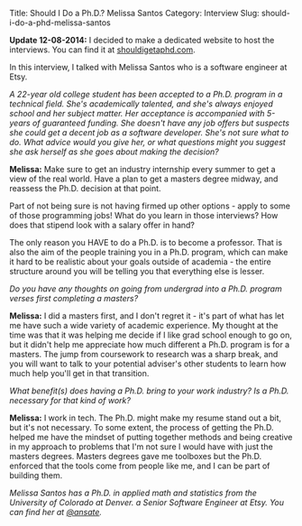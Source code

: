 Title: Should I Do a Ph.D.? Melissa Santos
Category: Interview
Slug: should-i-do-a-phd-melissa-santos

__Update 12-08-2014:__ I decided to make a dedicated website to host the interviews. You can find it at [shouldigetaphd.com](http://shouldigetaphd.com/).

In this interview, I talked with Melissa Santos who is a software engineer at Etsy.

_A 22-year old college student has been accepted to a Ph.D. program in a technical field. She's academically talented, and she's always enjoyed school and her subject matter. Her acceptance is accompanied with 5-years of guaranteed funding. She doesn't have any job offers but suspects she could get a decent job as a software developer. She's not sure what to do. What advice would you give her, or what questions might you suggest she ask herself as she goes about making the decision?_

__Melissa:__ Make sure to get an industry internship every summer to get a view of the real world. Have a plan to get a masters degree midway, and reassess the Ph.D. decision at that point.

Part of not being sure is not having firmed up other options - apply to some of those programming jobs! What do you learn in those interviews? How does that stipend look with a salary offer in hand?

The only reason you HAVE to do a Ph.D. is to become a professor. That is also the aim of the people training you in a Ph.D. program, which can make it hard to be realistic about your goals outside of academia - the entire structure around you will be telling you that everything else is lesser.

_Do you have any thoughts on going from undergrad into a Ph.D. program verses first completing a masters?_

__Melissa:__ I did a masters first, and I don't regret it - it's part of what has let me have such a wide variety of academic experience. My thought at the time was that it was helping me decide if I like grad school enough to go on, but it didn't help me appreciate how much different a Ph.D. program is for a masters. The jump from coursework to research was a sharp break, and you will want to talk to your potential adviser's other students to learn how much help you'll get in that transition.

_What benefit(s) does having a Ph.D. bring to your work industry? Is a Ph.D. necessary for that kind of work?_

__Melissa:__ I work in tech. The Ph.D. might make my resume stand out a bit, but it's not necessary. To some extent, the process of getting the Ph.D. helped me have the mindset of putting together methods and being creative in my approach to problems that I'm not sure I would have with just the masters degrees. Masters degrees gave me toolboxes but the Ph.D. enforced that the tools come from people like me, and I can be part of building them.

_Melissa Santos has a Ph.D. in applied math and statistics from the University of Colorado at Denver. a Senior Software Engineer at Etsy. You can find her at [@ansate](https://twitter.com/ansate)._